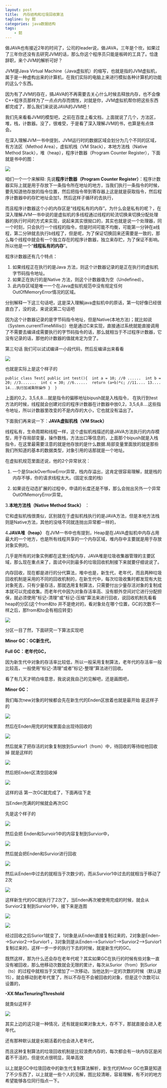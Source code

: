 ```yaml
---
layout: post
title:  内存结构和垃圾回收算法
tagline: by 懿
categories: java数据结构
tags: 
    - 懿
---
```


做JAVA也有接近2年的时间了，公司的leader说，做JAVA，三年是个坎，如果过了三年你还没有去研究JVM的话，那么你这个程序员只能是板砖的工具了。恰逢辞职，来个JVM的解析可好？
<!--more-->

JVM是Java Virtual Machine（Java虚拟机）的缩写，也就是指的JVM虚拟机，属于是一种虚构出来的计算机，在我们实际的电脑上来进行模拟各种计算机的功能的这么个东西。

因为有了JVM的存在，搞JAVA的不再需要去关心什么时候去释放内存，也不会像C++程序员那样为了一点点内存而惆怅，对就是你，JVM虚拟机帮你把这些东西都完成了，那么我们来说说JAVA的JVM吧！

我们先来看看JVM的模型吧，之前在百度上看文档，上面就说了几个，方法区，堆，栈，计数器。没了，很难受，于是看了深入理解JVM的书，也算是有点体会。

在深入理解JVM一书中提到，JVM运行时的数据区域会划分为几个不同的区域，有方法区（Method Area），虚拟机栈（VM Stack），本地方法栈（Native Method Stack），堆（heap），程序计数器（Program Counter Register），下面就是书中的图：

![](/assets/images/2019/java/image_yi/EMS1.jpg) 

咱们一个一个来解释:
先说**程序计数器（Program Counter Register）**：程序计数器实际上就是用于存放下一条指令所在地址的地方，当我们执行一条指令的时候，要先知道他存放的指令位置，然后把指令带到寄存器上这是就是获取指令，然后程序计数器中的存贮地址会加1，然后这样子循环的去执行，

而且程序计数器这个小的内存区是“线程私有的内存”。为什么会是私有的呢？，在深入理解JVM一书中说的是虚拟机的多线程通过线程的轮流切换来切换分配处理器的执行时间的方式来实现，说起来其实很拗口的，其实也就是说一个处理器，同一个时刻，只会执行一个线程的指令，但是时间可能不均衡，可能第一分钟在a线程，第二分钟就去执行b线程了，但是呢，为了保证切换回来还需要是一致的，那么每个线程中就会有一个独立存在的程序计数器，独立来存贮，为了保证不影响。所以他是一个“**线程私有的内存**”。

程序计数器还有几个特点：

1. 如果线程正在执行的是Java 方法，则这个计数器记录的是正在执行的虚拟机字节码指令地址。
2. 如果正在执行的是Native 方法，则这个计数器值为空（Undefined）。
3. 此内存区域是唯一一个在Java虚拟机规范中没有规定任何OutOfMemoryError情况的区域。

分别解释一下这三句话吧，这是深入理解java虚拟机中的原话，第一句好像已经很直白了，没的说，来说说第二句话吧

因为这个计数器记录的是字节码指令地址，但是Native(本地方法)；就比如说（System.currentTimeMillis()）他是通过C来实现，直接通过系统就能直接调用了不需要去编译成需要执行的字节码指令的话，那么就相当于不过程序计数器，它没有记录的话，那他的计数器的值就肯定为空了。

第三句话 我们可以试试编译一小段代码，然后反编译出来看看

![](/assets/images/2019/java/image_yi/reviceEdit1.jpg) 

也就是实际上是这个样子的

`public class Test{
    public int test(){ 
        int a = 10; //0 ...... 
        int b = 20; //3....... 
        int c = 30; //6...... 
        return (a+b)*c; //11.... 13.... 14...执行加减乘除操作
    } 
}`

上面的0,2，3,5,6,8....就是指令的偏移地址bipush就是入栈指令，  在执行到test方法的时候，线程就会创建对应的程序计数器在计数器中放0,2，3,5,6,8....这些指令地址，所以计数器里改变的不是内存的大小，它也就没有溢出了。

下面我们再来说一下：**JAVA虚拟机栈（VM Stack）**

线程私有，生命周期和线程一样，这个虚拟机栈描述的是JAVA方法执行的内存模型，用于存局部变量，操作数栈，方法出口等信息的，上面那个bipush就是入栈指令，在这里最需要注意的就是他存放的是什么数据.局部变量里面放的就是那些我们所知道的基本的数据类型，对象引用的话那就是一个地址。

在虚拟机规范里面还说，他的2个异常状况：

1. 一个是StackOverflowError异常，栈内存溢出，这肯定很容易理解，就是栈的内存不够，你的请求线程太大。(固定长度的栈)

2. 如果说在动态扩展的过程中，申请的长度还是不够，那么会抛出另外一个异常OutOfMemoryError异常。



3.**本地方法栈（Native Method Stack）** ：

它和虚拟机栈很类似，区别就在于虚拟机栈执行的是JAVA方法，但是本地方法栈则是Native方法，其他的没啥不同就连抛出异常都一样的，

4.**JAVA堆（heap）**
在JVM一书中也有提到，Heap是在JAVA虚拟机中内存占用最大的一个地方，也是所有线程共享的一个内存区域，堆内存中主要就是用于存放对象实例的。

几乎是所有的对象实例都在这里分配内存，JAVA堆是垃圾收集器管理的主要区域，那么现在重点来了，面试中问到最多的垃圾回收机制接下来就要仔细说说了。

内存回收，现在都是进行的分代算法，堆中也是，新生代，老年代，而且两种垃圾回收机制是采用的不同的回收机制的，在新生代中，每次垃圾收集时都发现有大批对象死去，只有少量存活，那就选用复制算法，只需要付出少量存活对象的复制成本就可以完成收集。而老年代中因为对象存活率高、没有额外空间对它进行分配担保，就必须使用"标记-清理"或"标记-压缩"算法来进行回收，说回收机制先看看heap的分区(这个from和to 并不是绝对的，看对象处在哪个位置，GC的次数不一样之后，那from和to会有相应转变)

![](/assets/images/2019/java/image_yi/iss.jpg)

分区一目了然，下面研究一下算法实现吧

**Minor GC：GC新生代，**

**Full GC：老年代GC，**

因为新生代中对象的存活率比较低，所以一般采用复制算法，老年代的存活率一般比较高，一般使用”标记-清理”或者”标记-整理”算法进行回收。

看了有几天才明白啥意思，我说说我自己的见解吧，还是画图吧，

**Minor GC：**

我们每次new对象的时候都会先在新生代的Enden区放着也就是最开始 是这样子的

![](/assets/images/2019/java/image_yi/new1.jpg)

然后在Enden用完的时候里面会出现待回收的

![](/assets/images/2019/java/image_yi/new2.jpg)

然后就来了把存活的对象复制放到Survior1（from）中，待回收的等待给他回收掉 就是这样的

![](/assets/images/2019/java/image_yi/new3.jpg)

然后把Enden区清空回收掉

![](/assets/images/2019/java/image_yi/new4.jpg)

这样的话 第一次GC就完成了，下面再往下走

当Enden充满的时候就会再次GC

先是这个样子的

![](/assets/images/2019/java/image_yi/new5.jpg)

然后会把 Enden和Survoir1中的内容复制到Survior中，

![](/assets/images/2019/java/image_yi/new6.jpg)

然后就会把Enden和Survior进行回收

![](/assets/images/2019/java/image_yi/new7.jpg)

然后从Enden中过去的就相当于次数少的，而从Survior1中过去的就相当于移动了2次

![](/assets/images/2019/java/image_yi/new8.jpg)

这样新生代的GC就执行了2次了，当Enden再次被使用完成的时候，就会从Survior2复制到Survior1中，接下来是连图

![](/assets/images/2019/java/image_yi/new9.jpg)

![](/assets/images/2019/java/image_yi/new10.jpg)

经过回收之后Surior1就变了，1对象是从Enden直接复制过来的，2对象是Enden-->Survior2-->Survior1 ，3对象则是从Enden-->Surivior1-->Survior2-->Survior1 复制过来的，这样一步一步的执行下去的时候，就是新生代的GC。

既然这样，那为什么还会存在老年代呢？其实如果GC在执行的时候有些对象一直没有被回收，那么他移动次数就会无限的累计，每次从Surior（from）到Surior（to）的过程中就相当于又增加了一次移动，当他达到一定的次数的时候（默认是15），就会移动到老年代里了，所以不存在不会被回收的对象，但是这个次数可以设置的，

**-XX:MaxTenuringThreshold**

就类似这样子

![](/assets/images/2019/java/image_yi/new11.jpg)

其实上边的这只是一种情况，还有就是如果对象太大，存不下，那就直接会进入老年代。

还有那种默认就是长期活着的也会进入老年代，

而且这种复制算法的垃圾回收机制是比较浪费内存的，每次都会有一块内存区是闲着不干活的，但是优点很明显，简单高效

以上就是GC中垃圾回收中的新生代复制算法解析，新生代的Minor GC也算是知道了不少东西了，以上就是一些个人的见解，图比较清晰，容易理解，有不对的地方希望能够各位同行指点一下。




